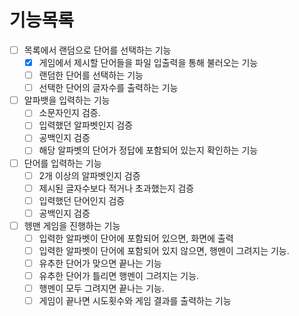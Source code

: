 # 기능목록
- [ ] 목록에서 랜덤으로 단어를 선택하는 기능
  - [x] 게임에서 제시할 단어들을 파일 입출력을 통해 불러오는 기능
  - [ ] 랜덤한 단어를 선택하는 기능
  - [ ] 선택한 단어의 글자수를 출력하는 기능

- [ ] 알파뱃을 입력하는 기능
  - [ ] 소문자인지 검증.
  - [ ] 입력했던 알파벳인지 검증
  - [ ] 공백인지 검증
  - [ ] 해당 알파벳의 단어가 정답에 포함되어 있는지 확인하는 기능

- [ ] 단어를 입력하는 기능
  - [ ] 2개 이상의 알파벳인지 검증
  - [ ] 제시된 글자수보다 적거나 초과했는지 검증
  - [ ] 입력했던 단어인지 검증
  - [ ] 공백인지 검증

- [ ] 헹맨 게임을 진행하는 기능
  - [ ] 입력한 알파벳이 단어에 포함되어 있으면, 화면에 출력
  - [ ] 입력한 알파벳이 단어에 포함되어 있지 않으면, 행멘이 그려지는 기능.
  - [ ] 유추한 단어가 맞으면 끝나는 기능
  - [ ] 유추한 단어가 틀리면 행멘이 그려지는 기능.
  - [ ] 행멘이 모두 그려지면 끝나는 기능.
  - [ ] 게임이 끝나면 시도횟수와 게임 결과를 출력하는 기능